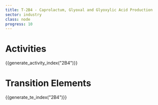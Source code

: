 ```yaml
---
title: T-2B4 - Caprolactum, Glyoxal and Glyoxylic Acid Production
sector: industry
class: node
progress: 10
---
```




# Activities

{{generate_activity_index("2B4")}}


# Transition Elements

{{generate_te_index("2B4")}}


